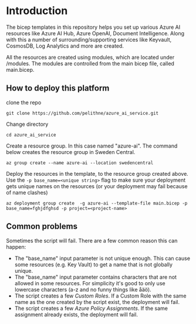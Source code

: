 # Introduction

The bicep templates in this repository helps you set up various Azure AI resources like Azure AI Hub, Azure OpenAI, Document Intelligence. Along with this a number of surrounding/supporting services like Keyvault, CosmosDB, Log Analytics and more are created.

All the resources are created using modules, which are located under /modules. The modules are controlled from the main bicep file, called main.bicep.

## How to deploy this platform
clone the repo
````
git clone https://github.com/pelithne/azure_ai_service.git
````

Change directory 
````
cd azure_ai_service
````

Create a resource group. In this case named "azure-ai". The command below creates the resource group in Sweden Central.
````
az group create --name azure-ai --location swedencentral
````


Deploy the resources in the template, to the resource group created above. Use the ````-p base_name=<unique string>```` flag to make sure your deployment gets unique names on the resources (or your deployment may fail because of name clashes)
````
az deployment group create  -g azure-ai --template-file main.bicep -p base_name=fghjdfghsd -p project=<project-name>
````



## Common problems
Sometimes the script will fail. There are a few common reason this can happen:

* The "base_name" input parameter is not unique enough. This can cause some resources (e.g. Key Vault) to get a name that is not globally unique.
* The "base_name" input parameter contains characters that are not allowed in some resources. For simplicity it's good to only use lowercase characters (a-z and no funny things like åäö).
* The script creates a few *Custom Roles*. If a Custom Role with the same name as the one created by the script exist, the deployment will fail.
* The script creates a few *Azure Policy Assignments*. If the same assignment already exists, the deployment will fail.
